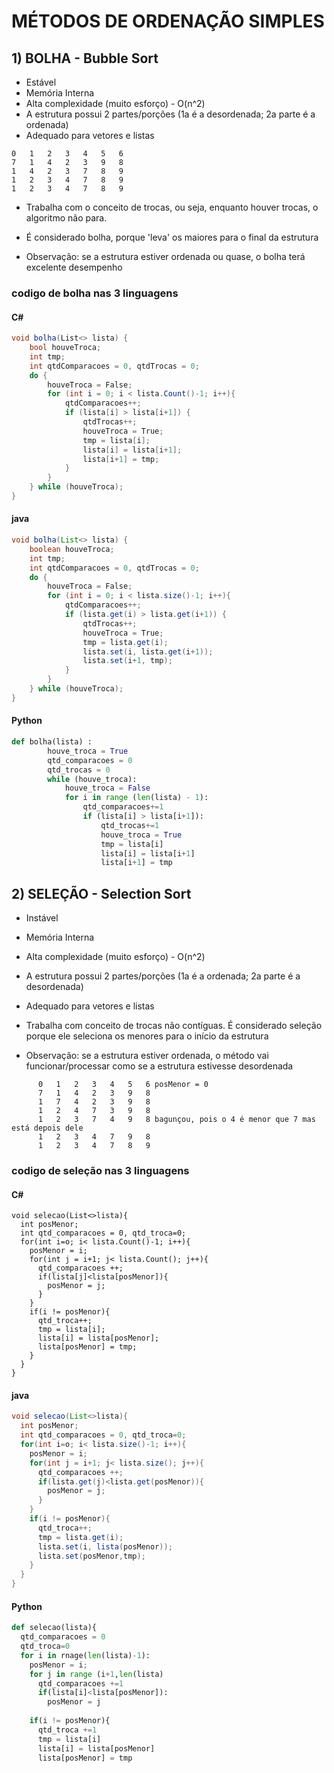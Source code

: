 # MÉTODOS DE ORDENAÇÃO SIMPLES

## 1) BOLHA - Bubble Sort
- Estável
- Memória Interna
- Alta complexidade (muito esforço) - O(n^2)
- A estrutura possui 2 partes/porções (1a é a desordenada; 2a parte é a ordenada)
- Adequado para vetores e listas
  
```
0   1   2   3   4   5   6
7   1   4   2   3   9   8
1   4   2   3   7   8   9
1   2   3   4   7   8   9
1   2   3   4   7   8   9
```
- Trabalha com o conceito de trocas, ou seja, enquanto houver trocas, o algoritmo não para.
- É considerado bolha, porque 'leva' os maiores para o final da estrutura

- Observação: se a estrutura estiver ordenada ou quase, o bolha terá excelente desempenho
### codigo de bolha nas 3 linguagens
#### C#
```c#
void bolha(List<> lista) {
    bool houveTroca;
    int tmp;
    int qtdComparacoes = 0, qtdTrocas = 0;
    do {
        houveTroca = False;
        for (int i = 0; i < lista.Count()-1; i++){
            qtdComparacoes++;
            if (lista[i] > lista[i+1]) {
                qtdTrocas++;
                houveTroca = True;
                tmp = lista[i];
                lista[i] = lista[i+1];
                lista[i+1] = tmp;
            }
        }
    } while (houveTroca);
}

````
#### java

```java
void bolha(List<> lista) {
    boolean houveTroca;
    int tmp;
    int qtdComparacoes = 0, qtdTrocas = 0;
    do {
        houveTroca = False;
        for (int i = 0; i < lista.size()-1; i++){
            qtdComparacoes++;
            if (lista.get(i) > lista.get(i+1)) {
                qtdTrocas++;
                houveTroca = True;
                tmp = lista.get(i);
                lista.set(i, lista.get(i+1));
                lista.set(i+1, tmp);
            }
        }
    } while (houveTroca);
}

```
#### Python

```python
def bolha(lista) :
        houve_troca = True
        qtd_comparacoes = 0
        qtd_trocas = 0
        while (houve_troca):    
            houve_troca = False
            for i in range (len(lista) - 1):
                qtd_comparacoes+=1
                if (lista[i] > lista[i+1]):
                    qtd_trocas+=1
                    houve_troca = True
                    tmp = lista[i]
                    lista[i] = lista[i+1]
                    lista[i+1] = tmp

```
## 2) SELEÇÃO - Selection Sort
- Instável
- Memória Interna
- Alta complexidade (muito esforço) - O(n^2)
- A estrutura possui 2 partes/porções (1a é a ordenada; 2a parte é a desordenada)
- Adequado para vetores e listas

- Trabalha com conceito de trocas não contíguas. É considerado seleção porque ele seleciona os menores para o início da estrutura

- Observação: se a estrutura estiver ordenada, o método vai funcionar/processar como se a estrutura estivesse desordenada
  
```
      0   1   2   3   4   5   6 posMenor = 0 
      7   1   4   2   3   9   8
      1   7   4   2   3   9   8
      1   2   4   7   3   9   8
      1   2   3   7   4   9   8 bagunçou, pois o 4 é menor que 7 mas está depois dele
      1   2   3   4   7   9   8
      1   2   3   4   7   8   9
```
### codigo de seleção nas 3 linguagens

#### C#

```.c#
void selecao(List<>lista){
  int posMenor;
  int qtd_comparacoes = 0, qtd_troca=0;
  for(int i=o; i< lista.Count()-1; i++){
    posMenor = i;
    for(int j = i+1; j< lista.Count(); j++){
      qtd_comparacoes ++;
      if(lista[j]<lista[posMenor]){
        posMenor = j;
      }
    }
    if(i != posMenor){
      qtd_troca++;
      tmp = lista[i];
      lista[i] = lista[posMenor];
      lista[posMenor] = tmp;
    }  
  }
}
```
#### java
```.java
void selecao(List<>lista){
  int posMenor;
  int qtd_comparacoes = 0, qtd_troca=0;
  for(int i=o; i< lista.size()-1; i++){
    posMenor = i;
    for(int j = i+1; j< lista.size(); j++){
      qtd_comparacoes ++;
      if(lista.get(j)<lista.get(posMenor)){
        posMenor = j;
      }
    }
    if(i != posMenor){
      qtd_troca++;
      tmp = lista.get(i);
      lista.set(i, lista(posMenor));
      lista.set(posMenor,tmp);
    }  
  }
}
```

#### Python
```.py
def selecao(lista){
  qtd_comparacoes = 0
  qtd_troca=0
  for i in rnage(len(lista)-1):
    posMenor = i;
    for j in range (i+1,len(lista)
      qtd_comparacoes +=1
      if(lista[i]<lista[posMenor]):
        posMenor = j
      
    if(i != posMenor){
      qtd_troca +=1
      tmp = lista[i]
      lista[i] = lista[posMenor]
      lista[posMenor] = tmp

```






